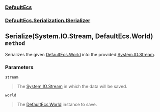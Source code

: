 ### [DefaultEcs](./DefaultEcs.md 'DefaultEcs')
### [DefaultEcs.Serialization.ISerializer](./DefaultEcs-Serialization-ISerializer.md 'DefaultEcs.Serialization.ISerializer')
## Serialize(System.IO.Stream, DefaultEcs.World) `method`
Serializes the given [DefaultEcs.World](./DefaultEcs-World.md 'DefaultEcs.World') into the provided [System.IO.Stream](https://docs.microsoft.com/en-us/dotnet/api/System.IO.Stream 'System.IO.Stream').
### Parameters

<a name='DefaultEcs-Serialization-ISerializer-Serialize(System-IO-Stream-_DefaultEcs-World)-stream'></a>
`stream`
>The [System.IO.Stream](https://docs.microsoft.com/en-us/dotnet/api/System.IO.Stream 'System.IO.Stream') in which the data will be saved.

<a name='DefaultEcs-Serialization-ISerializer-Serialize(System-IO-Stream-_DefaultEcs-World)-world'></a>
`world`
>The [DefaultEcs.World](./DefaultEcs-World.md 'DefaultEcs.World') instance to save.
